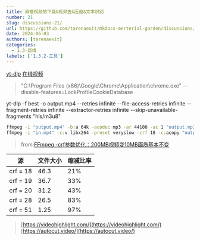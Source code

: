 ```yaml
---
title: 直播视频的下载&视频去&压缩&文本识别
number: 21
slug: discussions-21/
url: https://github.com/tarenaexit/mkdocs-merterial-garden/discussions/21
date: 2024-06-03
authors: [tarenaexit]
categories: 
  - 1.3-运维
labels: ['1.3.2-工具']
---
```


[yt-dlp](https://github.com/yt-dlp/yt-dlp) [在线视频](https://n.dingtalk.com/dingding/live-room/index.html?roomId=1lLjy3babj5cRDOE)
> "C:\Program Files (x86)\Google\Chrome\Application\chrome.exe" --disable-features=LockProfileCookieDatabase

yt-dlp -f best -o output.mp4 --retries infinite  --file-access-retries infinite --fragment-retries infinite --extractor-retries infinite --skip-unavailable-fragments "hls/m3u8"

``` bat
ffmpeg -i "output.mp4" -b:a 64k -acodec mp3 -ar 44100 -ac 1 "output.mp3"
ffmpeg -i "in.mp4" -c:v libx264 -preset veryslow -crf 18 -c:acopy "output.mp4"
```
> from:[FFmpeg -crf参数优化：200MB视频变10MB画质基本不变](https://cloud.tencent.com/developer/article/1871779)

| 源        | 文件大小 | 缩减比率 |
|----------|------|------|
| crf = 18 | 46.3 | 21%  |
| crf = 19 | 36.7 | 33%  |
| crf = 20 | 31.2 | 43%  |
| crf = 28 | 26.5 | 83%  |
| crf = 51 | 1.25 | 97%  |

> [https://videohighlight.com/](https://videohighlight.com/)
> [https://autocut.video/](https://autocut.video/)

<script src="https://giscus.app/client.js"
	data-repo="tarenaexit/mkdocs-merterial-garden"
	data-repo-id="RR_kgDOL4wNPw"
	data-mapping="number"
	data-term="21"
	data-reactions-enabled="1"
	data-emit-metadata="0"
	data-input-position="bottom"
	data-theme="light"
	data-lang="zh-CN"
	crossorigin="anonymous"
	async>
</script>
